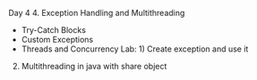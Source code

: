 Day 4 4. Exception Handling and Multithreading
- Try-Catch Blocks
- Custom Exceptions
- Threads and Concurrency
  Lab: 1) Create exception and use it
2) Multithreading in java with share object
